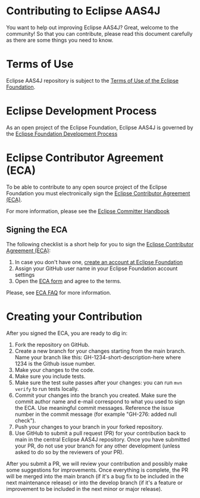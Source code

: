 # Contributing to Eclipse AAS4J

You want to help out improving Eclipse AAS4J? Great, welcome to the community! So that you can contribute, please read this document carefully as there are some things you need to know.

# Terms of Use

Eclipse AAS4J repository is subject to the [Terms of Use of the Eclipse Foundation](https://www.eclipse.org/legal/termsofuse.php).


# Eclipse Development Process
As an open project of the Eclipse Foundation, Eclipse AAS4J is governed by the [Eclipse Foundation Development Process](https://www.eclipse.org/projects/dev_process/)


# Eclipse Contributor Agreement (ECA)
To be able to contribute to any open source project of the Eclipse Foundation you must electronically sign the [Eclipse Contributor Agreement (ECA)](https://www.eclipse.org/legal/ECA.php).

For more information, please see the [Eclipse Committer Handbook](https://www.eclipse.org/projects/handbook/#resources-commit)

## Signing the ECA
The following checklist is a short help for you to sign the [Eclipse Contributor Agreement (ECA)](https://www.eclipse.org/legal/ECA.php):
1. In case you don't have one, [create an account at Eclipse Foundation](https://accounts.eclipse.org)
2. Assign your GitHub user name in your Eclipse Foundation account settings
3. Open the [ECA form](https://accounts.eclipse.org/user/521935/eca/3.1.0) and agree to the terms.

Please, see [ECA FAQ](https://www.eclipse.org/legal/ecafaq.php) for more information.


# Creating your Contribution

After you signed the ECA, you are ready to dig in:
1. Fork the repository on GitHub.
2. Create a new branch for your changes starting from the main branch. Name your branch like this: GH-1234-short-description-here where 1234 is the Github issue number.
3. Make your changes to the code.
4. Make sure you include tests.
5. Make sure the test suite passes after your changes: you can run `mvn verify` to run tests locally.
6. Commit your changes into the branch you created. Make sure the commit author name and e-mail correspond to what you used to sign the ECA. Use meaningful commit messages. Reference the issue number in the commit message (for example "GH-276: added null check").
7. Push your changes to your branch in your forked repository.
8. Use GitHub to submit a pull request (PR) for your contribution back to main in the central Eclipse AAS4J repository. Once you have submitted your PR, do not use your branch for any other development (unless asked to do so by the reviewers of your PR).

After you submit a PR, we will review your contribution and possibly make some suggestions for improvements. Once everything is complete, the PR will be merged into the main branch (if it's a bug fix to be included in the next maintenance release) or into the develop branch (if it's a feature or improvement to be included in the next minor or major release).

